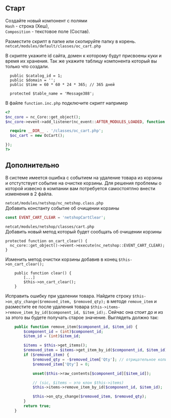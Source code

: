 ## Старт

Создайте новый компонент с полями  
`Hash` - строка (Хеш),  
`Composition` - текстовое поле (Состав).

Разместите скрипт в папке или скопируйте папку в корень.
`netcat/modules/default/classes/oc_cart.php`

В скрипте укажите id сайта, домен к которому будут присвоены куки и время их хранения. Так же укажите таблицу компонента который вы только что создали.
```
  public $catalog_id = 1;
  public $domain = '';
  public $time = 60 * 60 * 24 * 365; // 365 дней
  
  protected $table_name = 'Message388';
```

В файле `function.inc.php` подключите скрипт например

```php
<?
$nc_core = nc_Core::get_object();
$nc_core->event->add_listener(nc_event::AFTER_MODULES_LOADED, function () {

  require __DIR__ . '/classes/oc_cart.php';
  $oc_cart = new OcCart();

});
?>
```

## Дополнительно

В системе имеется ошибка с событием на удаление товара из корзины и отстутствует событие на очистке корзины. Для решения проблемы о которой извесно в компании вам потребуется самостоятлно внести изменения в 2 файла.

`netcat/modules/netshop/nc_netshop.class.php`  
Добавить константу событие об очищении корзины

```php
const EVENT_CART_CLEAR = 'netshopCartClear';
```

`netcat/modules/netshop/classes/cart.php`  
Добавить  новый метод который будет сообщать об очищении корзины
```
protected function on_cart_clear() {
  nc_core::get_object()->event->execute(nc_netshop::EVENT_CART_CLEAR);
}
```
Изменить метод очистки корзины добавив в конец `$this->on_cart_clear();`
```
    public function clear() {
        [...]
        $this->on_cart_clear();
    }
```

Исправить ошибку при удалении товара. Найдите строку `$this->on_qty_change($removed_item, $removed_qty);` в методе `remove_item` и разместите ее после удаления товара `$this->items->remove_item_by_id($component_id, $item_id);`. Сейчас она стоит до и из за этого вы будете получать старое значение. Выглядеть должно так:
```php
    public function remove_item($component_id, $item_id) {
        $component_id = (int)$component_id;
        $item_id = (int)$item_id;

        $items = $this->get_items();
        $removed_item = $items->get_item_by_id($component_id, $item_id);
        if ($removed_item) {
            $removed_qty = -$removed_item['Qty']; // отрицательное количество
            $removed_item['Qty'] = 0;

            unset($this->raw_contents[$component_id][$item_id]);

            // (sic, $items — это клон $this->items)
            $this->items->remove_item_by_id($component_id, $item_id);

            $this->on_qty_change($removed_item, $removed_qty);
        }
        return true;
    }
```
